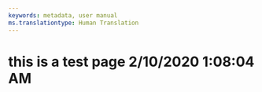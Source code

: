 ```yaml
---
keywords: metadata, user manual
ms.translationtype: Human Translation
---
```

# this is a test page 2/10/2020 1:08:04 AM
